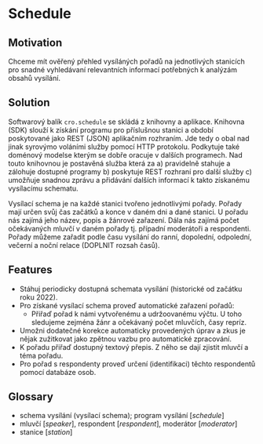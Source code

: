 # Schedule

## Motivation

Chceme mít ověřený přehled vysíláných pořadů na jednotlivých stanicích pro snadné
vyhledávaní relevantních informací potřebných k analýzám  obsahů vysílání.

## Solution

Softwarový balík `cro.schedule` se skládá z knihovny a aplikace.
Knihovna (SDK) slouží k získání programu pro příslušnou stanici a období poskytované jako REST (JSON)
aplikačním rozhraním. Jde tedy o obal nad jinak syrovýmo voláními služby pomocí HTTP protokolu. Podkytuje
také doménový modelse kterým se dobře oracuje v dalších programech. Nad touto knihovnou je postavěná služba
která za a) pravidelně stahuje a zálohuje dostupné programy b) poskytuje REST rozhraní pro další služby
c) umožňuje snadnou zprávu a přidávání dalších informací k takto získanému vysílacímu schematu.

Vysílací schema je na každé stanici tvořeno jednotlivými pořady. Pořady mají určen svůj čas začátků a konce v daném dni a dané stanici. U pořadu nás zajímá jeho název, popis a žánrové zařazení. Dála nás zajímá počet očekávaných mluvčí v daném pořady tj. případní moderátoři a respondenti. Pořady můžeme zařadit podle času vysílání do ranní, dopolední, odpolední, večerní a noční relace (DOPLNIT rozsah časů).

## Features

- Stáhuj periodicky dostupná schemata vysílání (historické od začátku roku 2022).
- Pro získané vysílací schema proveď automatické zařazení pořadů:
  - Přiřaď pořad k námi vytvořenému a udržoovanému výčtu. U toho sledujeme zejména žánr a očekávaný počet mluvčích, časy repríz.
- Umožni dodatečné korekce automaticky provedených úprav a zkus je nějak zužitkovat jako
  zpětnou vazbu pro automatické zpracování.
- K pořadu přiřaď dostupný textový přepis. Z něho se dají zjistit mluvčí a téma pořadu.
- Pro pořad s respondenty proveď určení (identifikaci) těchto respondentů pomocí databáze osob.

## Glossary

- schema vysílání (vysílací schema); program vysílání [_schedule_]
- mluvčí [_speaker_], respondent [_respondent_], moderátor [_moderator_]
- stanice [_station_]
